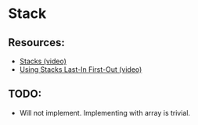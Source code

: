 <!--
@Author: Anas Aboureada <anas>
@Date:   Mon, 20th Mar 2017, T 18:59 +01:00
@Email:  me@anasaboureada.com
@Last modified by:   anas
@Last modified time: Mon, 20th Mar 2017, T 19:00 +01:00
@License: MIT License
@Copyright: Copyright (c) 2017 Anas Aboureada <me@anasaboureada.com>
-->

# Stack

## Resources:

-   [Stacks (video)](https://www.coursera.org/learn/data-structures/lecture/UdKzQ/stacks)
-   [Using Stacks Last-In First-Out (video)](https://www.lynda.com/Developer-Programming-Foundations-tutorials/Using-stacks-last-first-out/149042/177120-4.html)

## TODO:

-   Will not implement. Implementing with array is trivial.
